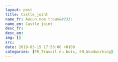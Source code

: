 ```yaml
---
layout: post
title: Castle_joint
name_fr: Aucun nom trouv&#233;
name_en: Castle joint
desc_fr: 
desc_en: 
img: []
src: 
date: 2019-03-15 17:58:00 +0100
categories: [FR_Travail du bois, EN_Woodworking]
---
```

